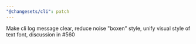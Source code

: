 ```yaml
---
"@changesets/cli": patch
---
```


Make cli log message clear, reduce noise "boxen" style, unify visual style of text font, discussion in #560
